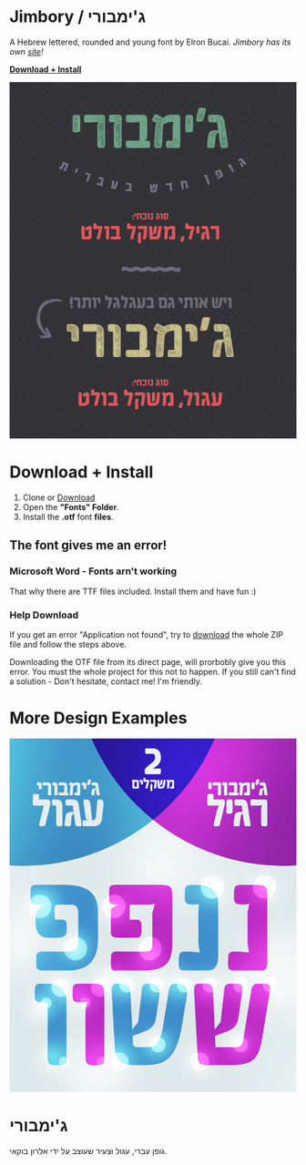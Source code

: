 # Jimbory / ג'ימבורי
A Hebrew lettered, rounded and young font by Elron Bucai.
*Jimbory has its own [site](http://ebfonts.idesignit.co.il/%D7%92%D7%95%D7%A4%D7%9F-%D7%92%D7%99%D7%9E%D7%91%D7%95%D7%A8%D7%99/)!*

**[Download + Install](#user-content-download--install)**



![alt text](/Examples/ebjimbory.png)

# Download + Install
1. Clone or [Download](https://github.com/elron/Jimbory/archive/master.zip)
2. Open the **"Fonts" Folder**.
3. Install the **.otf** font **files**.

## The font gives me an error!

### Microsoft Word - Fonts arn't working

That why there are TTF files included. Install them and have fun :)


### Help Download

If you get an error "Application not found", try to [download](https://github.com/elron/Jimbory/archive/master.zip) the whole ZIP file and follow the steps above.

Downloading the OTF file from its direct page, will prorbobly give you this error. You must the whole project for this not to happen.
If you still can't find a solution - Don't hesitate, contact me! I'm friendly.


# More Design Examples


![alt text](/Examples/differences.jpg)



# ג'ימבורי
גופן עברי, עגול וצעיר שעוצב על ידי אלרון בוקאי.